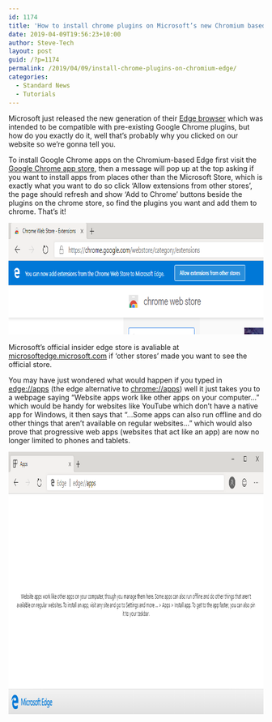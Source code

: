 ```yaml
---
id: 1174
title: 'How to install chrome plugins on Microsoft’s new Chromium based Edge'
date: 2019-04-09T19:56:23+10:00
author: Steve-Tech
layout: post
guid: /?p=1174
permalink: /2019/04/09/install-chrome-plugins-on-chromium-edge/
categories:
  - Standard News
  - Tutorials
---
```

Microsoft just released the new generation of their <a href="https://www.microsoftedgeinsider.com/" target="_blank" rel="noopener noreferrer">Edge browser</a> which was intended to be compatible with pre-existing Google Chrome plugins, but how do you exactly do it, well that’s probably why you clicked on our website so we’re gonna tell you.

To install Google Chrome apps on the Chromium-based Edge first visit the <a href="https://chrome.google.com/webstore/category/extensions" target="_blank" rel="noopener noreferrer">Google Chrome app store</a>, then a message will pop up at the top asking if you want to install apps from places other than the Microsoft Store, which is exactly what you want to do so click ‘Allow extensions from other stores’, the page should refresh and show ‘Add to Chrome’ buttons beside the plugins on the chrome store, so find the plugins you want and add them to chrome. That’s it!

<img src="/assets/2019/04/Edge-Chrome-Store-Cropped.png" alt="The Google Chrome app store on Microsoft's Chromium-based Edge" width="800" height="220" /> 

Microsoft’s official insider edge store is avaliable at <a href="https://microsoftedge.microsoft.com/" target="_blank" rel="noopener noreferrer">microsoftedge.microsoft.com</a> if ‘other stores’ made you want to see the official store.

You may have just wondered what would happen if you typed in <a href="//apps" target="_blank" rel="noopener noreferrer">edge://apps</a> (the edge alternative to <a href="//apps" target="_blank" rel="noopener noreferrer">chrome://apps</a>) well it just takes you to a webpage saying &#8220;Website apps work like other apps on your computer&#8230;&#8221; which would be handy for websites like YouTube which don’t have a native app for Windows, it then says that &#8220;&#8230;Some apps can also run offline and do other things that aren’t available on regular websites&#8230;&#8221; which would also prove that progressive web apps (websites that act like an app) are now no longer limited to phones and tablets.

<img src="/assets/2019/04/Edge-Apps-Edited.png" alt="The App page on Microsoft's Chromium-based Edge" width="958" height="518" />